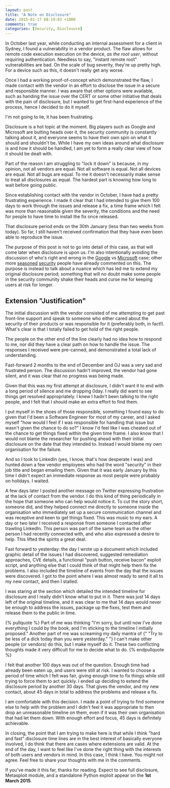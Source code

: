 ```yaml
---
layout: post
title: "A Note on Disclosure"
date: 2015-01-17 08:19:03 +1000
comments: true
categories: [Security, Disclosure]
---
```


In October last year, while conducting an internal assessment for a client in Sydney, I found a vulnerability in a vendor product. The flaw allows for remote code execution execution on the device, _as the root user_, without requiring authentication. Needless to say, "instant remote root" vulnerabilities are bad. On the scale of bug severity, they're up pretty high. For a device such as this, it doesn't really get any worse.

Once I had a working proof-of-concept which demonstrated the flaw, I made contact with the vendor in an effort to disclose the issue in a secure and responsible manner. I was aware that other options were available, such as handing the issue over the CERT or some other initiative that deals with the pain of disclosure, but I wanted to get first-hand experience of the process, hence I decided to do it myself.

I'm not going to lie, it has been frustrating.
<!--more-->

Disclosure is a hot topic at the moment. Big players such as Google and Microsoft are butting heads over it, the security community is constantly talking about it, and everyone seems to have their own spin on what it should and shouldn't be. While I have my own ideas around what disclosure is and how it should be handled, I am yet to form a really clear view of how it should be dealt with.

Part of the reason I am struggling to "lock it down" is because, in my opinion, not all vendors are equal. Not all software is equal. Not all devices are equal. Not all bugs are equal. To me it doesn't necessarily make sense to treat all disclosures as equal. The hardest part is knowing how long to wait before going public.

Since establishing contact with the vendor in October, I have had a pretty frustrating experience. I made it clear that I had intended to give them 100 days to work through the issues and release a fix, a time frame which I felt was more than reasonable given the severity, the conditions and the need for people to have time to install the fix once released.

That disclosure period ends on the 30th January (less than two weeks from today). So far, I still haven't received confirmation that they have even been able to reproduce the issue.

The purpose of this post is not to go into detail of this case, as that will come later when disclosure is upon us. I'm also intentionally avoiding the discussion of who's right and wrong in the [Google][] vs [Microsoft][] case; other more [seasoned][errata] [security][spacerogue] people have already commented on this. The purpose is instead to talk about a nuance which has led me to extend my original disclosure period; something that will no doubt make some people in the security community shake their heads and curse me for keeping users at risk for longer.

## Extension "Justification"

The initial discussion with the vendor consisted of me attempting to get past front-line support and speak to someone who either cared about the security of their products or was responsible for it (preferably both, in fact!). What's clear is that I totally failed to get hold of the right people.

The people on the other end of the line clearly had no idea how to respond to me, nor did they have a clear path on how to handle the issue. The responses I received were pre-canned, and demonstrated a total lack of understanding.

Fast-forward 2 months to the end of December and OJ was a very sad and frustrated person. The discussion hadn't improved, the vendor had gone silent, and it was clear that no progress was being made.

Given that this was my first attempt at disclosure, I didn't want it to end with a long period of silence and me dropping 0day. I really did want to see things get resolved appropriately. I knew I hadn't been talking to the right people, and I felt that I should make an extra effort to find them.

I put myself in the shoes of those responsible, something I found easy to do given that I'd been a Software Engineer for most of my career, and I asked myself "how would I feel if I was responsible for handling that issue but wasn't given the chance to do so?" I know I'd feel like I was cheated out of the chance to get things fixed within the given time frame. I also know that I would not blame the researcher for pushing ahead with their initial disclosure on the date that they intended to. Instead I would blame my own organisation for the failure.

And so I took to LinkedIn (yes, I know, that's how desperate I was) and hunted down a few vendor employees who had the word "security" in their job title and began emailing them. Given that it was early January by this time I didn't expect an immediate response as most people were probably on holidays. I waited.

A few days later I posted another message on Twitter expressing frustration at the lack of contact from the vendor. I do this kind of thing periodically in the hope that someone who can help would notice it. To cut the story short, someone did, and they helped connect me directly to someone inside the organisation who immediately set up a secure communication channel and was receptive and keen to get things fixed. This was music to my ears. A day or two later I received a response from someone I contacted after trawling LinkedIn. This person was part of the same team as the other person I had recently connected with, and who also expressed a desire to help. This lifted the spirits a great deal.

Fast forward to yesterday: the day I wrote up a document which included graphic detail of the issues I had discovered, suggested remediation approaches, CVE details, a functional "push button, receive bacon" exploit script, and anything else that I could think of that might help them fix the problems. I also included the timeline of events from the day that the issues were discovered. I got to the point where I was almost ready to send it all to my new contact, and then I stalled.

I was staring at the section which detailed the intended timeline for disclosure and I really didn't know what to put in it. There was just 14 days left of the original timeline, and it was clear to me that 14 days would never be enough to address the issues, package up the fixes, test them and release them to the public in time.

{% pullquote %}
Part of me was thinking "I'm sorry, but until now I've done everything I could by the book, and I'm sticking to the timeline I initially proposed." Another part of me was screaming my daily mantra of {" "Try to be less of a dick today than you were yesterday." "} I can't make other people (or vendors) do this, but I make myself do it. These two conflicting thoughts made it very difficult for me to decide what to do.
{% endpullquote %}

I felt that another 100 days was out of the question. Enough time had already been eaten up, and users were still at risk. I wanted to choose a period of time which I felt was fair, giving enough time to fix things while still trying to force them to act quickly. I ended up deciding to extend the disclosure period by another 30 days. That gives the vendor, and my new contact, about 45 days in total to address the problems and release a fix.

I am comfortable with this decision. I made a point of trying to find someone else to help with the problem and I didn't feel it was appropriate to then drop an unreasonable timeline on them, even if it was their own organisation that had let them down. With enough effort and focus, 45 days is definitely achievable.

In closing, the point that I am trying to make here is that while I think "hard and fast" disclosure time lines are in the best interest of basically everyone involved, I do think that there are cases where extensions are valid. At the end of the day, I want to feel like I've done the right thing with the interests of both users and vendors in mind. In this case, I think I have. You might not agree. Feel free to share your thoughts with me in the comments.

If you've made it this far, thanks for reading. Expect to see full disclosure, Metasploit module, and a standalone Python exploit appear on the **1st March 2015**.


  [Google]: https://code.google.com/p/google-security-research/issues/detail?id=123
  [Microsoft]: http://blogs.technet.com/b/msrc/archive/2015/01/11/a-call-for-better-coordinated-vulnerability-disclosure.aspx
  [errata]: http://blog.erratasec.com/2015/01/a-call-for-better-vulnerability-response.html
  [spacerogue]: http://www.spacerogue.net/wordpress/?p=536
